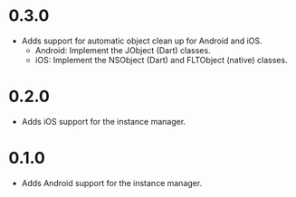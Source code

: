 # 0.3.0 

* Adds support for automatic object clean up for Android and iOS.
    * Android: Implement the JObject (Dart) classes.
    * iOS: Implement the NSObject (Dart) and FLTObject (native) classes.

# 0.2.0

* Adds iOS support for the instance manager.

# 0.1.0

* Adds Android support for the instance manager.
